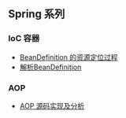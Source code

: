 ## Spring 系列

### IoC 容器

* [BeanDefinition 的资源定位过程](Spring\1.IOC\1.BeanDefinition的资源定位过程.md)
* [解析BeanDefinition](Spring\1.IOC\2.解析BeanDefinition.md)

### AOP

* [AOP 源码实现及分析](Spring\2.AOP\1.AOP源码实现及分析.md)
